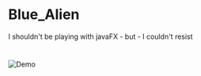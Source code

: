 # Blue_Alien
I shouldn't be playing with javaFX - but - I couldn't resist 
#
![Demo](https://user-images.githubusercontent.com/8923298/37327335-4192b00e-266c-11e8-8831-d8cf67937d2e.gif)
